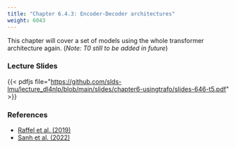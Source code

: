 ```yaml
---
title: "Chapter 6.4.3: Encoder-Decoder architectures"
weight: 6043
---
```

This chapter will cover a set of models using the whole transformer architecture again.
(_Note: T0 still to be added in future_)

<!--more-->

<!--
### Lecture video
{{< video id="TfrSKiOecWI" >}}
{{< pdfjs file="https://github.com/slds-lmu/lecture_dl4nlp/blob/main/slides/chapter6-usingtrafo/slides-647-t0.pdf" >}}
-->

### Lecture Slides
{{< pdfjs file="https://github.com/slds-lmu/lecture_dl4nlp/blob/main/slides/chapter6-usingtrafo/slides-646-t5.pdf" >}}  

### References 

- [Raffel et al. (2019)](https://arxiv.org/pdf/1910.10683.pdf)
- [Sanh et al. (2022)](https://openreview.net/pdf?id=9Vrb9D0WI4)
